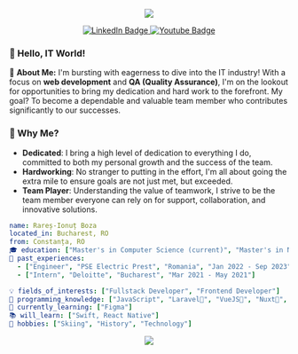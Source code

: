 <p align="center">
  <img src="https://capsule-render.vercel.app/api?type=rounded&height=200&color=0:62cff4,100:2c67f2&text=Hello,%20I%27m%20Rare%C8%99%F0%9F%91%8B&descAlign=50&descAlignY=50&textBg=false&reversal=false&section=footer&fontAlignY=60&fontColor=ffffff"/>
</p>
<div id="badges" align="center">
  <a href="https://www.linkedin.com/in/bozarares/">
    <img src="https://img.shields.io/badge/LinkedIn-blue?style=for-the-badge&logo=linkedin&logoColor=white" alt="LinkedIn Badge"/>
  </a>
  <a href="https://www.facebook.com/boza.rares/">
    <img src="https://img.shields.io/badge/Facebook-blue?style=for-the-badge&logo=facebook&logoColor=white" alt="Youtube Badge"/>
  </a>
</div>

### 👋 Hello, IT World!

🌟 **About Me:**
I'm bursting with eagerness to dive into the IT industry! With a focus on **web development** and **QA (Quality Assurance)**, I'm on the lookout for opportunities to bring my dedication and hard work to the forefront. My goal? To become a dependable and valuable team member who contributes significantly to our successes.

### 🚀 Why Me?

- **Dedicated**: I bring a high level of dedication to everything I do, committed to both my personal growth and the success of the team.
- **Hardworking**: No stranger to putting in the effort, I'm all about going the extra mile to ensure goals are not just met, but exceeded.
- **Team Player**: Understanding the value of teamwork, I strive to be the team member everyone can rely on for support, collaboration, and innovative solutions.


```yaml
name: Rareș-Ionuț Boza
located_in: Bucharest, RO
from: Constanța, RO
🎓 education: ["Master's in Computer Science (current)", "Master's in Nuclear Engineering", "Bachelor's in Power Engineering"]
💼 past_experiences: 
  - ["Engineer", "PSE Electric Prest", "Romania", "Jan 2022 - Sep 2023"]
  - ["Intern", "Deloitte", "Bucharest", "Mar 2021 - May 2021"]

💡 fields_of_interests: ["Fullstack Developer", "Frontend Developer"]
🔧 programming_knowledge: ["JavaScript", "Laravel🧡", "VueJS💚", "Nuxt💚", "InertiaJS", "Docker", "SQL, PL/SQL", "Git"]
🌱 currently_learning: ["Figma"]
📚 will_learn: ["Swift, React Native"]
🚀 hobbies: ["Skiing", "History", "Technology"]
```

<p align="center">
  <img src="https://capsule-render.vercel.app/api?type=waving&height=100&color=0:62cff4,100:2c67f2&descAlign=50&descAlignY=50&textBg=false&reversal=false&section=footer&fontAlignY=60&fontColor=ffffff"/>
</p>
